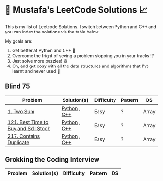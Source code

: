 # :beginner: Mustafa's LeetCode Solutions :chart_with_upwards_trend:

This is my list of Leetcode Solutions. I switch between Python and C++ and you can index the solutions via the table below.

My goals are:

1. Get better at Python and C++ :snake:
2. Overcome the fright of seeing a problem stopping you in your tracks :interrobang:
3. Just solve more puzzles! :smile:
4. Oh, and get cosy with all the data structures and algorithms that I've learnt and never used :tada:


## Blind 75

Problem | Solution(s) | Difficulty | Pattern | DS
|---    |----   |--- |---- |-----------
[1. Two Sum](https://leetcode.com/problems/two-sum/) | [Python](python/01.py) , [C++](cpp/01.cpp) | Easy | ? | Array
[121. Best Time to Buy and Sell Stock](https://leetcode.com/problems/best-time-to-buy-and-sell-stock/) | [Python](python/121.py) , [C++](cpp/121.cpp) | Easy | ? | Array
[217. Contains Duplicate](https://leetcode.com/problems/contains-duplicate/) | [Python](python/217.py) , [C++](cpp/217.cpp) | Easy | ? | Array


## Grokking the Coding Interview

Problem | Solution(s) | Difficulty | Pattern | DS
|---    |----   |--- |---- |-----------